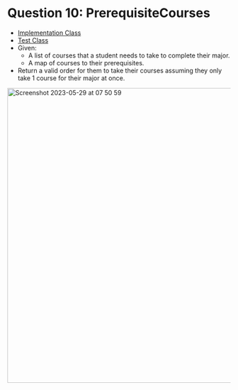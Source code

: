 # Question 10: PrerequisiteCourses
- [Implementation Class](https://github.com/Uber-Career-Prep-2023/Uber-Career-Prep-Homework-Joseph-Borodach/blob/main/Assignment-3/PrerequisiteCourses/src/main/java/career/prep/uber/PrerequisiteCourses.java)
- [Test Class](https://github.com/Uber-Career-Prep-2023/Uber-Career-Prep-Homework-Joseph-Borodach/blob/main/Assignment-3/PrerequisiteCourses/src/test/java/career/prep/uber/PrerequisiteCoursesTests.java)
- Given: 
  - A list of courses that a student needs to take to complete their major.
  - A map of courses to their prerequisites.
- Return a valid order for them to take their courses assuming they only take 1 course for their major at once.
<img width="664" alt="Screenshot 2023-05-29 at 07 50 59" src="https://github.com/Uber-Career-Prep-2023/Uber-Career-Prep-Homework-Joseph-Borodach/assets/95253429/03c1f5e5-62ac-4739-ae05-13ada016ae17">
